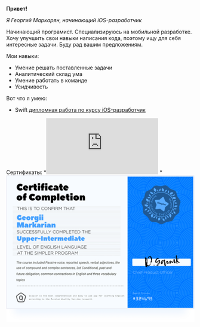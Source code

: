**Привет!**

*Я Георгий Маркарян, начинающий iOS-разработчик*

  Начинающий програмист. Специализируюсь на мобильной разработке. Хочу улучшить свои навыки написания кода, поэтому ищу для себя интересные задачи. Буду рад вашим предложениям.

Мои навыки:
* Умение решать поставленные задачи
* Аналитический склад ума
* Умение работать в команде
* Усидчивость

Вот что я умею:
* Swift [дипломная работа по курсу iOS-разработчик](https://github.com/NGrani/ios-homeworks.git)

Сертификаты:
*![](https://github.com/NGrani/ngrani/blob/main/assets/certificate.pdf)
*![](https://github.com/NGrani/ngrani/blob/main/assets/of%20Completion.PNG)
